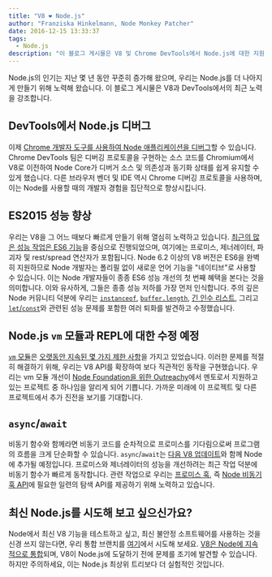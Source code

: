 ```yaml
---
title: "V8 ❤️ Node.js"
author: "Franziska Hinkelmann, Node Monkey Patcher"
date: 2016-12-15 13:33:37
tags:
  - Node.js
description: "이 블로그 게시물은 V8 및 Chrome DevTools에서 Node.js에 대한 지원을 개선하기 위한 최근의 노력들을 강조합니다."
---
```

Node.js의 인기는 지난 몇 년 동안 꾸준히 증가해 왔으며, 우리는 Node.js를 더 나아지게 만들기 위해 노력해 왔습니다. 이 블로그 게시물은 V8과 DevTools에서의 최근 노력을 강조합니다.

## DevTools에서 Node.js 디버그

이제 [Chrome 개발자 도구를 사용하여 Node 애플리케이션을 디버그](https://medium.com/@paul_irish/debugging-node-js-nightlies-with-chrome-devtools-7c4a1b95ae27#.knjnbsp6t)할 수 있습니다. Chrome DevTools 팀은 디버깅 프로토콜을 구현하는 소스 코드를 Chromium에서 V8로 이전하여 Node Core가 디버거 소스 및 의존성과 동기화 상태를 쉽게 유지할 수 있게 했습니다. 다른 브라우저 벤더 및 IDE 역시 Chrome 디버깅 프로토콜을 사용하며, 이는 Node를 사용할 때의 개발자 경험을 집단적으로 향상시킵니다.

<!--truncate-->
## ES2015 성능 향상

우리는 V8을 그 어느 때보다 빠르게 만들기 위해 열심히 노력하고 있습니다. [최근의 많은 성능 작업은 ES6 기능](https://v8.dev/blog/v8-release-56)을 중심으로 진행되었으며, 여기에는 프로미스, 제너레이터, 파괴자 및 rest/spread 연산자가 포함됩니다. Node 6.2 이상의 V8 버전은 ES6을 완벽히 지원하므로 Node 개발자는 폴리필 없이 새로운 언어 기능을 "네이티브"로 사용할 수 있습니다. 이는 Node 개발자들이 종종 ES6 성능 개선의 첫 번째 혜택을 본다는 것을 의미합니다. 이와 유사하게, 그들은 종종 성능 저하를 가장 먼저 인식합니다. 주의 깊은 Node 커뮤니티 덕분에 우리는 [`instanceof`](https://github.com/nodejs/node/issues/9634), [`buffer.length`](https://github.com/nodejs/node/issues/9006), [긴 인수 리스트](https://github.com/nodejs/node/pull/9643), 그리고 [`let`/`const`](https://github.com/nodejs/node/issues/9729)와 관련된 성능 문제를 포함한 여러 퇴화를 발견하고 수정했습니다.

## Node.js `vm` 모듈과 REPL에 대한 수정 예정

[`vm` 모듈](https://nodejs.org/dist/latest-v7.x/docs/api/vm.html)은 [오랫동안 지속된 몇 가지 제한 사항](https://github.com/nodejs/node/issues/6283)을 가지고 있었습니다. 이러한 문제를 적절히 해결하기 위해, 우리는 V8 API를 확장하여 보다 직관적인 동작을 구현했습니다. 우리는 vm 모듈 개선이 [Node Foundation을 위한 Outreachy](https://nodejs.org/en/foundation/outreachy/)에서 멘토로서 지원하고 있는 프로젝트 중 하나임을 알리게 되어 기쁩니다. 가까운 미래에 이 프로젝트 및 다른 프로젝트에서 추가 진전을 보기를 기대합니다.

## `async`/`await`

비동기 함수와 함께라면 비동기 코드를 순차적으로 프로미스를 기다림으로써 프로그램의 흐름을 크게 단순화할 수 있습니다. `async`/`await`는 [다음 V8 업데이트](https://github.com/nodejs/node/pull/9618)와 함께 Node에 추가될 예정입니다. 프로미스와 제너레이터의 성능을 개선하려는 최근 작업 덕분에 비동기 함수가 빠르게 동작합니다. 관련 작업으로 우리는 [프로미스 훅](https://bugs.chromium.org/p/v8/issues/detail?id=4643), 즉 [Node 비동기 훅 API](https://github.com/nodejs/node-eps/pull/18)에 필요한 일련의 탐색 API를 제공하기 위해 노력하고 있습니다.

## 최신 Node.js를 시도해 보고 싶으신가요?

Node에서 최신 V8 기능을 테스트하고 싶고, 최신 불안정 소프트웨어를 사용하는 것을 신경 쓰지 않는다면, 우리 통합 브랜치를 [여기](https://github.com/v8/node/tree/vee-eight-lkgr)에서 시도해 보세요. [V8은 Node에 지속적으로 통합](https://ci.chromium.org/p/v8/builders/luci.v8.ci/V8%20Linux64%20-%20node.js%20integration)되며, V8이 Node.js에 도달하기 전에 문제를 조기에 발견할 수 있습니다. 하지만 주의하세요, 이는 Node.js 최상위 트리보다 더 실험적인 것입니다.
